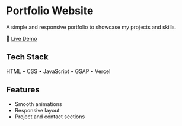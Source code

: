 # Portfolio Website

A simple and responsive portfolio to showcase my projects and skills.

🔗 [Live Demo](https://portfoliowebsite-eta-green.vercel.app/)

## Tech Stack
HTML • CSS • JavaScript • GSAP • Vercel

## Features
- Smooth animations  
- Responsive layout  
- Project and contact sections
 
 
